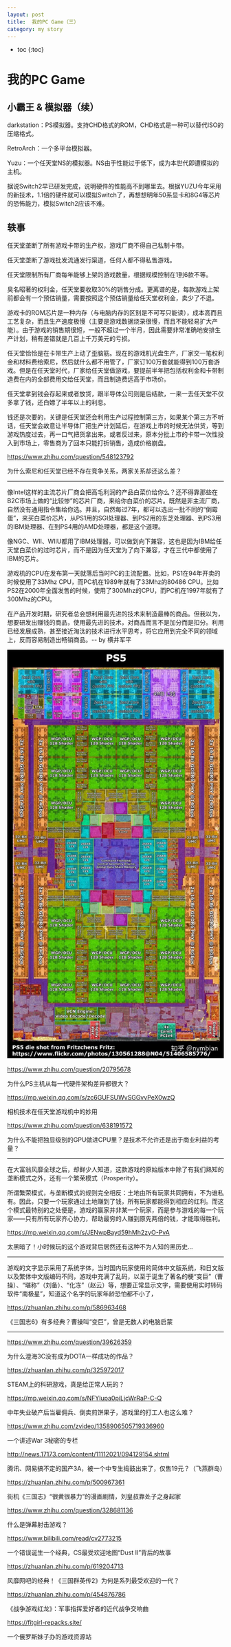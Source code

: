 ```yaml
---
layout: post
title:  我的PC Game（三）
category: my story 
---
```


* toc
{:toc}

# 我的PC Game

## 小霸王 & 模拟器（续）

darkstation：PS模拟器。支持CHD格式的ROM，CHD格式是一种可以替代ISO的压缩格式。

RetroArch：一个多平台模拟器。

Yuzu：一个任天堂NS的模拟器。NS由于性能过于低下，成为本世代即遭模拟的主机。

据说Switch2早已研发完成，说明硬件的性能高不到哪里去。根据YUZU今年采用的新技术，1.1倍的硬件就可以模拟Switch了，再想想明年50系显卡和8G4等芯片的恐怖能力，模拟Switch2应该不难。

## 轶事

任天堂垄断了所有游戏卡带的生产权，游戏厂商不得自己私制卡带。

任天堂垄断了游戏批发流通发行渠道，任何人都不得私售游戏。

任天堂限制所有厂商每年能够上架的游戏数量，根据规模控制在1到6款不等。

臭名昭著的权利金，任天堂要收取30%的销售分成。更离谱的是，每款游戏上架前都会有一个预估销量，需要按照这个预估销量给任天堂权利金，卖少了不退。

游戏卡的ROM芯片是一种内存（与电脑内存的区别是不可写只能读），成本高而且工艺复杂，而且生产速度极慢（主要是游戏数据烧录很慢，而且不能轻易扩大产能）。由于游戏的销售期很短，一般不超过一个半月，因此需要非常准确地安排生产计划，稍有差错就是几百上千万美元的亏损。

任天堂恰恰是在卡带生产上动了歪脑筋。现在的游戏机光盘生产，厂家交一笔权利金和材料费给索尼，然后就什么都不用管了，厂家订100万套就能得到100万套游戏。但是在任天堂时代，厂家给任天堂做游戏，要提前半年把包括权利金和卡带制造费在内的全部费用交给任天堂，而且制造费远高于市场价。

任天堂拿到钱会存起来或者放贷，跟半导体公司则是后结款，一来一去任天堂不仅多拿了钱，还白嫖了半年以上的利息。

钱还是次要的，关键是任天堂还会利用生产过程控制第三方，如果某个第三方不听话，任天堂会故意让半导体厂把生产计划延后，在游戏上市的时候无法供货，等到游戏热度过去，再一口气把货拿出来。或者反过来，原本分批上市的卡带一次性投入到市场上，零售商为了回本只能打折销售，造成价格崩盘。

https://www.zhihu.com/question/548123792

为什么索尼和任天堂已经不存在竞争关系，两家关系却还这么差？

---

像Intel这样的主流芯片厂商会把高毛利润的产品白菜价给你么？还不得靠那些在B2C市场上做的“比较惨”的芯片厂商，来给你白菜价的芯片。既然是非主流厂商，自然没有通用指令集给你选。并且，自然每过7年，都可以选出一批不同的“倒霉蛋”，来买白菜价芯片，从PS1用的SGI处理器、到PS2用的东芝处理器、到PS3用的IBM处理器、在到PS4用的AMD处理器，都是这个道理。

像NGC、WII、WIIU都用了IBM处理器，可以做到向下兼容，这也是因为IBM给任天堂白菜价的过时芯片，而不是因为任天堂为了向下兼容，才在三代中都使用了IBM的芯片。

游戏机的CPU在发布第一天就落后当时PC的主流配置。比如，PS1在94年开卖的时候使用了33Mhz CPU，而PC机在1989年就有了33Mhz的80486 CPU。比如PS2在2000年全面发售的时候，使用了300Mhz的CPU，而PC机在1997年就有了300Mhz的CPU。

在产品开发时期，研究者总会想利用最先进的技术来制造最棒的商品。但我以为，想要研发出赚钱的商品，使用最先进的技术，对商品而言不是加分而是扣分。利用已经发展成熟，甚至接近淘汰的技术进行水平思考，将它应用到完全不同的领域上，反而容易制造出畅销商品。-- by 横井军平

![](/images/img5/PS5.jpg)

https://www.zhihu.com/question/20795678

为什么PS主机从每一代硬件架构差异都很大？

https://mp.weixin.qq.com/s/zc6GUFSUWvSGGvvPeX0wzQ

相机技术在任天堂游戏机中的妙用

https://www.zhihu.com/question/638191572

为什么不能把独显级别的GPU做进CPU里？是技术不允许还是出于商业利益的考量？

---

在大富翁风靡全球之后，却鲜少人知道，这款游戏的原始版本中除了有我们熟知的垄断模式之外，还有一个繁荣模式（Prosperity）。

所谓繁荣模式，与垄断模式的规则完全相反：土地由所有玩家共同拥有，不为谁私有。因此，只要一个玩家通过土地赚到了钱，所有玩家都能得到相应的红利。而这个模式最特别的之处便是，游戏的赢家并非某一个玩家，而是参与游戏的每一个玩家——只有所有玩家齐心协力，帮助最穷的人赚到原先两倍的钱，才能取得胜利。

https://mp.weixin.qq.com/s/JENwpBayd59hMh2zyO-PvA

太黑暗了！小时候玩的这个游戏背后居然还有这种不为人知的黑历史...

---

游戏的文字显示采用了系统字体，当时国内玩家使用的简体中文版系统，和日文版以及繁体中文版编码不同，游戏中充满了乱码，以至于诞生了著名的梗“变巨”（曹操）、“堪称”（刘备）、“化冻”（赵云）等，想要正常显示文字，需要使用实时转码软件“南极星”，知道这个名字的玩家年龄恐怕都不小了，

https://zhuanlan.zhihu.com/p/586963468

《三国志6》有多经典？曹操叫“变巨”，曾是无数人的电脑启蒙

---

https://www.zhihu.com/question/39626359

为什么澄海3C没有成为DOTA一样成功的作品？

https://zhuanlan.zhihu.com/p/325972017

STEAM上的科研游戏，真是给正常人玩的？

https://mp.weixin.qq.com/s/NFYlupa0piLjcWrRaP-C-Q

中年失业破产后当雇佣兵、倒卖煎饼果子，游戏里的打工人也这么难？

https://www.zhihu.com/zvideo/1358906505719336960

一个讲述War 3秘密的专栏

http://news.17173.com/content/11112021/094129154.shtml

腾讯、网易搞不定的国产3A，被一个中专生捣鼓出来了，仅售19元？（飞燕群岛）

https://zhuanlan.zhihu.com/p/500967361

街机《三国志》“很黄很暴力”的漫画剧情，刘皇叔靠处子之身起家

https://www.zhihu.com/question/328681136

什么是弹幕射击游戏？

https://www.bilibili.com/read/cv2773215

一个错误诞生一个经典，CS最受欢迎地图“Dust II”背后的故事

https://zhuanlan.zhihu.com/p/619204713

风靡网吧的经典！《三国群英传2》为何是系列最受欢迎的一代？

https://zhuanlan.zhihu.com/p/454876786

《战争游戏红龙》：军事指挥爱好者的近代战争交响曲

https://fitgirl-repacks.site/

一个俄罗斯妹子办的游戏资源站
